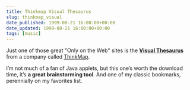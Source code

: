 ```yaml
---
title: Thinkmap Visual Thesaurus
slug: thinkmap_visual
date_published: 1999-08-21 16:00:00+00:00
date_updated: 1999-08-21 16:00:00+00:00
tags: [music]
---
```

Just one of those great "Only on the Web" sites is the **[Visual Thesaurus](http://http://www.thinkmap.com/demos/visualthesaurus.html)** from a company called [ThinkMap](http://www.thinkmap.com).

I’m not much of a fan of Java applets, but this one’s worth the download time, it’s **a great brainstorming tool**. And one of my classic bookmarks, perennially on my favorites list.
